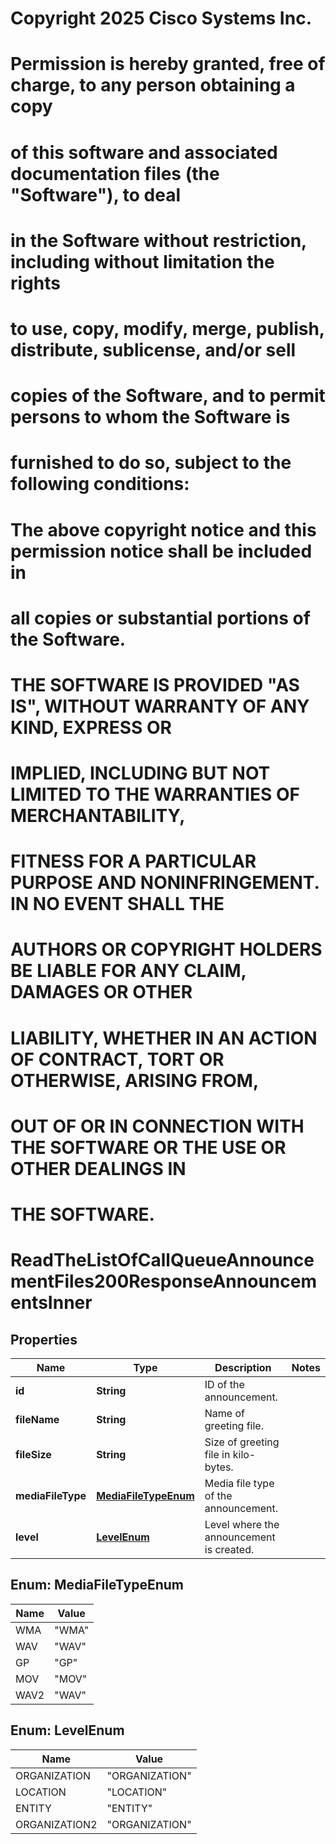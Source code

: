 <!--  Copyright 2025 Cisco Systems Inc.

Permission is hereby granted, free of charge, to any person obtaining a copy
of this software and associated documentation files (the "Software"), to deal
in the Software without restriction, including without limitation the rights
to use, copy, modify, merge, publish, distribute, sublicense, and/or sell
copies of the Software, and to permit persons to whom the Software is
furnished to do so, subject to the following conditions:

The above copyright notice and this permission notice shall be included in
all copies or substantial portions of the Software.

THE SOFTWARE IS PROVIDED "AS IS", WITHOUT WARRANTY OF ANY KIND, EXPRESS OR
IMPLIED, INCLUDING BUT NOT LIMITED TO THE WARRANTIES OF MERCHANTABILITY,
FITNESS FOR A PARTICULAR PURPOSE AND NONINFRINGEMENT. IN NO EVENT SHALL THE
AUTHORS OR COPYRIGHT HOLDERS BE LIABLE FOR ANY CLAIM, DAMAGES OR OTHER
LIABILITY, WHETHER IN AN ACTION OF CONTRACT, TORT OR OTHERWISE, ARISING FROM,
OUT OF OR IN CONNECTION WITH THE SOFTWARE OR THE USE OR OTHER DEALINGS IN
THE SOFTWARE.-->
# Copyright 2025 Cisco Systems Inc.
#
# Permission is hereby granted, free of charge, to any person obtaining a copy
# of this software and associated documentation files (the "Software"), to deal
# in the Software without restriction, including without limitation the rights
# to use, copy, modify, merge, publish, distribute, sublicense, and/or sell
# copies of the Software, and to permit persons to whom the Software is
# furnished to do so, subject to the following conditions:
#
# The above copyright notice and this permission notice shall be included in
# all copies or substantial portions of the Software.
#
# THE SOFTWARE IS PROVIDED "AS IS", WITHOUT WARRANTY OF ANY KIND, EXPRESS OR
# IMPLIED, INCLUDING BUT NOT LIMITED TO THE WARRANTIES OF MERCHANTABILITY,
# FITNESS FOR A PARTICULAR PURPOSE AND NONINFRINGEMENT. IN NO EVENT SHALL THE
# AUTHORS OR COPYRIGHT HOLDERS BE LIABLE FOR ANY CLAIM, DAMAGES OR OTHER
# LIABILITY, WHETHER IN AN ACTION OF CONTRACT, TORT OR OTHERWISE, ARISING FROM,
# OUT OF OR IN CONNECTION WITH THE SOFTWARE OR THE USE OR OTHER DEALINGS IN
# THE SOFTWARE.



# ReadTheListOfCallQueueAnnouncementFiles200ResponseAnnouncementsInner


## Properties

| Name | Type | Description | Notes |
|------------ | ------------- | ------------- | -------------|
|**id** | **String** | ID of the announcement. |  |
|**fileName** | **String** | Name of greeting file. |  |
|**fileSize** | **String** | Size of greeting file in kilo-bytes. |  |
|**mediaFileType** | [**MediaFileTypeEnum**](#MediaFileTypeEnum) | Media file type of the announcement. |  |
|**level** | [**LevelEnum**](#LevelEnum) | Level where the announcement is created. |  |



## Enum: MediaFileTypeEnum

| Name | Value |
|---- | -----|
| WMA | &quot;WMA&quot; |
| WAV | &quot;WAV&quot; |
| GP | &quot;GP&quot; |
| MOV | &quot;MOV&quot; |
| WAV2 | &quot;WAV&quot; |



## Enum: LevelEnum

| Name | Value |
|---- | -----|
| ORGANIZATION | &quot;ORGANIZATION&quot; |
| LOCATION | &quot;LOCATION&quot; |
| ENTITY | &quot;ENTITY&quot; |
| ORGANIZATION2 | &quot;ORGANIZATION&quot; |



